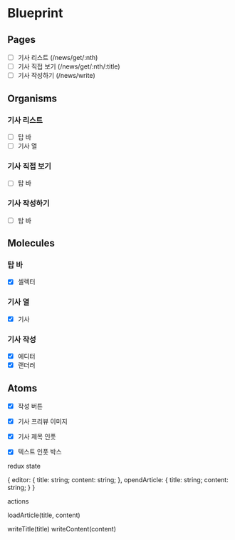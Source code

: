 # Blueprint

## Pages

- [ ] 기사 리스트 (/news/get/:nth)
- [ ] 기사 직접 보기 (/news/get/:nth/:title)
- [ ] 기사 작성하기 (/news/write)

## Organisms

### 기사 리스트

- [ ] 탑 바
- [ ] 기사 열

### 기사 직접 보기

- [ ] 탑 바

### 기사 작성하기

- [ ] 탑 바

## Molecules

### 탑 바

- [x] 셀렉터

### 기사 열

- [x] 기사

### 기사 작성

- [x] 에디터
- [x] 랜더러

## Atoms

- [x] 작성 버튼
- [x] 기사 프리뷰 이미지
- [x] 기사 제목 인풋
- [x] 텍스트 인풋 박스


redux state


{
 editor: {
   title: string;
   content: string;
 },
 opendArticle: {
   title: string;
   content: string;
 }
}

actions

loadArticle(title, content)

writeTitle(title)
writeContent(content)